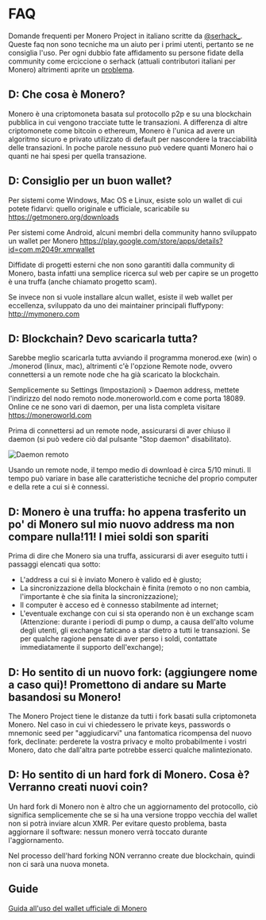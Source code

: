 # FAQ

Domande frequenti per Monero Project in italiano scritte da [@serhack_](http://twitter/@serhack_). Queste faq non sono tecniche ma un aiuto per i primi utenti, pertanto se ne consiglia l'uso. Per ogni dubbio fate affidamento su persone fidate della community come erciccione o serhack (attuali contributori italiani per Monero) altrimenti aprite un [problema](https://github.com/Monero-Italy/faq/issues).


## D: Che cosa è Monero?

Monero è una criptomoneta basata sul protocollo p2p e su una blockchain pubblica in cui vengono tracciate tutte le transazioni. A differenza di altre criptomonete come bitcoin o ethereum, Monero è l'unica ad avere un algoritmo sicuro e privato utilizzato di default per nascondere la tracciabilità delle transazioni. In poche parole nessuno può vedere quanti Monero hai o quanti ne hai spesi per quella transazione.

## D: Consiglio per un buon wallet?

Per sistemi come Windows, Mac OS e Linux, esiste solo un wallet di cui potete fidarvi: quello originale e ufficiale, scaricabile su https://getmonero.org/downloads

Per sistemi come Android, alcuni membri della community hanno sviluppato un wallet per Monero 
https://play.google.com/store/apps/details?id=com.m2049r.xmrwallet

Diffidate di progetti esterni che non sono garantiti dalla community di Monero, basta infatti una semplice ricerca sul web per capire se un progetto è una truffa (anche chiamato progetto scam).

Se invece non si vuole installare alcun wallet, esiste il web wallet per eccellenza, sviluppato da uno dei maintainer principali fluffypony: http://mymonero.com


## D: Blockchain? Devo scaricarla tutta? 

Sarebbe meglio scaricarla tutta avviando il programma monerod.exe (win) o ./monerod (linux, mac), altrimenti c'è l'opzione Remote node, ovvero connettersi a un remote node che ha già scaricato la blockchain. 

Semplicemente su Settings (Impostazioni) > Daemon address, mettete l'indirizzo del nodo remoto node.moneroworld.com e come porta 18089. Online ce ne sono vari di daemon, per una lista completa visitare https://moneroworld.com

Prima di connettersi ad un remote node, assicurarsi di aver chiuso il daemon (si può vedere ciò dal pulsante "Stop daemon" disabilitato).

![Daemon remoto](https://getmonero.org/resources/user-guides/png/remote_node/remote-node-screenshot.png)

Usando un remote node, il tempo medio di download è circa 5/10 minuti. Il tempo può variare in base alle caratteristiche tecniche del proprio computer e della rete a cui si è connessi.

## D: Monero è una truffa: ho appena trasferito un po' di Monero sul mio nuovo address ma non compare nulla!11! I miei soldi son spariti

Prima di dire che Monero sia una truffa, assicurarsi di aver eseguito tutti i passaggi elencati qua sotto:

* L'address a cui si è inviato Monero è valido ed è giusto;
* La sincronizzazione della blockchain è finita (remoto o no non cambia, l'importante è che sia finita la sincronizzazione);
* Il computer è acceso ed è connesso stabilmente ad internet;
* L'eventuale exchange con cui si sta operando non è un exchange scam (Attenzione: durante i periodi di pump o dump, a causa dell'alto volume degli utenti, gli exchange faticano a star dietro a tutti le transazioni. Se per qualche ragione pensate di aver perso i soldi, contattate immediatamente il supporto dell'exchange);

## D: Ho sentito di un nuovo fork: (aggiungere nome a caso qui)! Promettono di andare su Marte basandosi su Monero!

The Monero Project tiene le distanze da tutti i fork basati sulla criptomoneta Monero. Nel caso in cui vi chiedessero le private keys, passwords o mnemonic seed per "aggiudicarvi" una fantomatica ricompensa del nuovo fork, declinate: perderete la vostra privacy e molto probabilmente i vostri Monero, dato che dall'altra parte potrebbe esserci qualche malintezionato.

## D: Ho sentito di un hard fork di Monero. Cosa è? Verranno creati nuovi coin?

Un hard fork di Monero non è altro che un aggiornamento del protocollo, ciò significa semplicemente che se si ha una versione troppo vecchia del wallet non si potrà inviare alcun XMR. Per evitare questo problema, basta aggiornare il software: nessun monero verrà toccato durante l'aggiornamento. 

Nel processo dell'hard forking NON verranno create due blockchain, quindi non ci sarà una nuova moneta. 

## Guide
[Guida all'uso del wallet ufficiale di Monero](http://www.cryptominando.it/2018/02/14/guida-uso-wallet-monero/)
